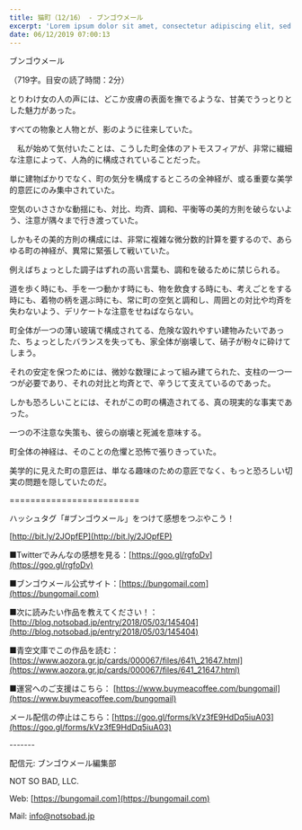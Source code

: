 ```yaml
---
title: 猫町（12/16） - ブンゴウメール
excerpt: 'Lorem ipsum dolor sit amet, consectetur adipiscing elit, sed do eiusmod tempor incididunt ut labore et dolore magna aliqua. Praesent elementum facilisis leo vel fringilla est ullamcorper eget. At imperdiet dui accumsan sit amet nulla facilisi morbi tempus.'
date: 06/12/2019 07:00:13
---
```


ブンゴウメール

（719字。目安の読了時間：2分）

とりわけ女の人の声には、どこか皮膚の表面を撫でるような、甘美でうっとりとした魅力があった。

すべての物象と人物とが、影のように往来していた。

　私が始めて気付いたことは、こうした町全体のアトモスフィアが、非常に繊細な注意によって、人為的に構成されていることだった。

単に建物ばかりでなく、町の気分を構成するところの全神経が、或る重要な美学的意匠にのみ集中されていた。

空気のいささかな動揺にも、対比、均斉、調和、平衡等の美的方則を破らないよう、注意が隅々まで行き渡っていた。

しかもその美的方則の構成には、非常に複雑な微分数的計算を要するので、あらゆる町の神経が、異常に緊張して戦いていた。

例えばちょっとした調子はずれの高い言葉も、調和を破るために禁じられる。

道を歩く時にも、手を一つ動かす時にも、物を飲食する時にも、考えごとをする時にも、着物の柄を選ぶ時にも、常に町の空気と調和し、周囲との対比や均斉を失わないよう、デリケートな注意をせねばならない。

町全体が一つの薄い玻璃で構成されてる、危険な毀れやすい建物みたいであった、ちょっとしたバランスを失っても、家全体が崩壊して、硝子が粉々に砕けてしまう。

それの安定を保つためには、微妙な数理によって組み建てられた、支柱の一つ一つが必要であり、それの対比と均斉とで、辛うじて支えているのであった。

しかも恐ろしいことには、それがこの町の構造されてる、真の現実的な事実であった。

一つの不注意な失策も、彼らの崩壊と死滅を意味する。

町全体の神経は、そのことの危懼と恐怖で張りきっていた。

美学的に見えた町の意匠は、単なる趣味のための意匠でなく、もっと恐ろしい切実の問題を隠していたのだ。

\=========================

ハッシュタグ「#ブンゴウメール」をつけて感想をつぶやこう！　

[http://bit.ly/2JOpfEP](http://bit.ly/2JOpfEP)

■Twitterでみんなの感想を見る：[https://goo.gl/rgfoDv](https://goo.gl/rgfoDv)

■ブンゴウメール公式サイト：[https://bungomail.com](https://bungomail.com)

■次に読みたい作品を教えてください！：[http://blog.notsobad.jp/entry/2018/05/03/145404](http://blog.notsobad.jp/entry/2018/05/03/145404)

■青空文庫でこの作品を読む：[https://www.aozora.gr.jp/cards/000067/files/641\_21647.html](https://www.aozora.gr.jp/cards/000067/files/641_21647.html)

■運営へのご支援はこちら： [https://www.buymeacoffee.com/bungomail](https://www.buymeacoffee.com/bungomail)

メール配信の停止はこちら：[https://goo.gl/forms/kVz3fE9HdDq5iuA03](https://goo.gl/forms/kVz3fE9HdDq5iuA03)

\-------

配信元: ブンゴウメール編集部

NOT SO BAD, LLC.

Web: [https://bungomail.com](https://bungomail.com)

Mail: info@notsobad.jp